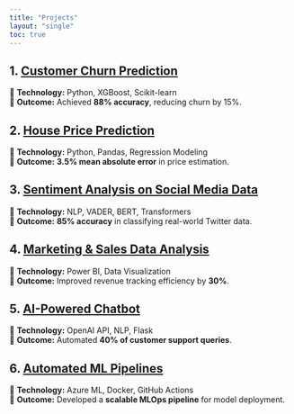 ```yaml
---
title: "Projects"
layout: "single"
toc: true
---
```



## **1. [Customer Churn Prediction]()**  
🔹 **Technology:** Python, XGBoost, Scikit-learn  
🔹 **Outcome:** Achieved **88% accuracy**, reducing churn by 15%.  

## **2. [House Price Prediction]()**  
🔹 **Technology:** Python, Pandas, Regression Modeling  
🔹 **Outcome:** **3.5% mean absolute error** in price estimation.  

## **3. [Sentiment Analysis on Social Media Data]()**  
🔹 **Technology:** NLP, VADER, BERT, Transformers  
🔹 **Outcome:** **85% accuracy** in classifying real-world Twitter data.  

## **4. [Marketing & Sales Data Analysis]()**  
🔹 **Technology:** Power BI, Data Visualization  
🔹 **Outcome:** Improved revenue tracking efficiency by **30%**.  

## **5. [AI-Powered Chatbot]()**  
🔹 **Technology:** OpenAI API, NLP, Flask  
🔹 **Outcome:** Automated **40% of customer support queries**.  

## **6. [Automated ML Pipelines]()**  
🔹 **Technology:** Azure ML, Docker, GitHub Actions  
🔹 **Outcome:** Developed a **scalable MLOps pipeline** for model deployment.  
